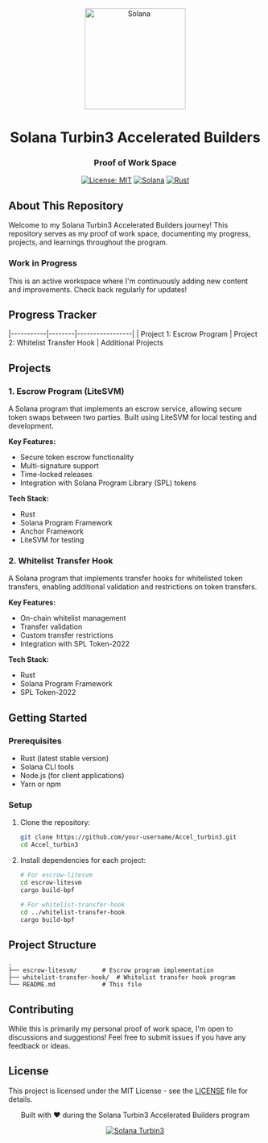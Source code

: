 <div align="center">
  <img src="https://solana.com/src/img/branding/solanaLogoMark.svg" alt="Solana" width="200"/>
  <h1>Solana Turbin3 Accelerated Builders</h1>
  <h3>Proof of Work Space</h3>
  
  [![License: MIT](https://img.shields.io/badge/License-MIT-yellow.svg)](https://opensource.org/licenses/MIT)
  [![Solana](https://img.shields.io/badge/Solana-3C3C3D?style=flat&logo=solana&logoColor=white)](https://solana.com/)
  [![Rust](https://img.shields.io/badge/Rust-000000?style=flat&logo=rust&logoColor=white)](https://www.rust-lang.org/)
  
</div>

## About This Repository

Welcome to my Solana Turbin3 Accelerated Builders journey! This repository serves as my proof of work space, documenting my progress, projects, and learnings throughout the program.

### Work in Progress
This is an active workspace where I'm continuously adding new content and improvements. Check back regularly for updates!

## Progress Tracker

|-----------|--------|-----------------|
| Project 1: Escrow Program 
| Project 2: Whitelist Transfer Hook 
| Additional Projects 

## Projects

### 1. Escrow Program (LiteSVM)
A Solana program that implements an escrow service, allowing secure token swaps between two parties. Built using LiteSVM for local testing and development.

**Key Features:**
- Secure token escrow functionality
- Multi-signature support
- Time-locked releases
- Integration with Solana Program Library (SPL) tokens

**Tech Stack:**
- Rust
- Solana Program Framework
- Anchor Framework
- LiteSVM for testing

### 2. Whitelist Transfer Hook
A Solana program that implements transfer hooks for whitelisted token transfers, enabling additional validation and restrictions on token transfers.

**Key Features:**
- On-chain whitelist management
- Transfer validation
- Custom transfer restrictions
- Integration with SPL Token-2022

**Tech Stack:**
- Rust
- Solana Program Framework
- SPL Token-2022

## Getting Started

### Prerequisites
- Rust (latest stable version)
- Solana CLI tools
- Node.js (for client applications)
- Yarn or npm

### Setup
1. Clone the repository:
   ```bash
   git clone https://github.com/your-username/Accel_turbin3.git
   cd Accel_turbin3
   ```

2. Install dependencies for each project:
   ```bash
   # For escrow-litesvm
   cd escrow-litesvm
   cargo build-bpf
   
   # For whitelist-transfer-hook
   cd ../whitelist-transfer-hook
   cargo build-bpf
   ```

## Project Structure

```
.
├── escrow-litesvm/       # Escrow program implementation
├── whitelist-transfer-hook/  # Whitelist transfer hook program
└── README.md             # This file
```


## Contributing

While this is primarily my personal proof of work space, I'm open to discussions and suggestions! Feel free to submit issues if you have any feedback or ideas.

## License

This project is licensed under the MIT License - see the [LICENSE](LICENSE) file for details.


<div align="center">
  Built with ❤️ during the Solana Turbin3 Accelerated Builders program
  
  [![Solana Turbin3](https://img.shields.io/badge/Solana-Turbin3-14F195?style=for-the-badge&logo=solana&logoColor=white)](https://turbin3.solana.com/)
</div>
